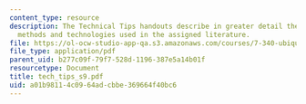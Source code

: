 ```yaml
---
content_type: resource
description: The Technical Tips handouts describe in greater detail the experimental
  methods and technologies used in the assigned literature.
file: https://ol-ocw-studio-app-qa.s3.amazonaws.com/courses/7-340-ubiquitination-the-proteasome-and-human-disease-fall-2004/a01b98114c0964adcbbe369664f40bc6_tech_tips_s9.pdf
file_type: application/pdf
parent_uid: b277c09f-79f7-528d-1196-387e5a14b01f
resourcetype: Document
title: tech_tips_s9.pdf
uid: a01b9811-4c09-64ad-cbbe-369664f40bc6
---
```

